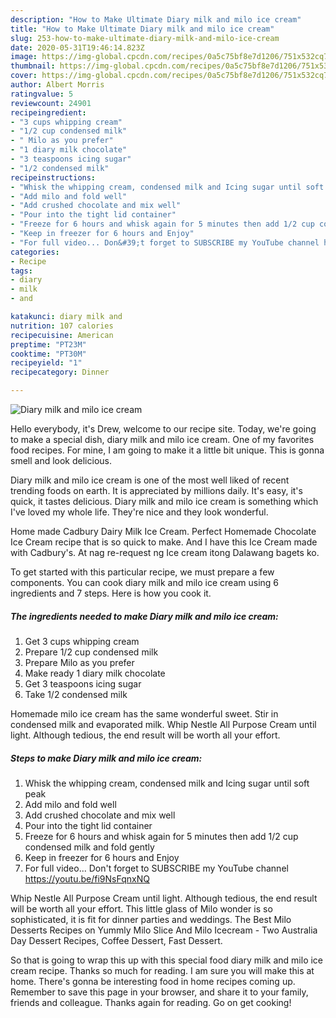 ```yaml
---
description: "How to Make Ultimate Diary milk and milo ice cream"
title: "How to Make Ultimate Diary milk and milo ice cream"
slug: 253-how-to-make-ultimate-diary-milk-and-milo-ice-cream
date: 2020-05-31T19:46:14.823Z
image: https://img-global.cpcdn.com/recipes/0a5c75bf8e7d1206/751x532cq70/diary-milk-and-milo-ice-cream-recipe-main-photo.jpg
thumbnail: https://img-global.cpcdn.com/recipes/0a5c75bf8e7d1206/751x532cq70/diary-milk-and-milo-ice-cream-recipe-main-photo.jpg
cover: https://img-global.cpcdn.com/recipes/0a5c75bf8e7d1206/751x532cq70/diary-milk-and-milo-ice-cream-recipe-main-photo.jpg
author: Albert Morris
ratingvalue: 5
reviewcount: 24901
recipeingredient:
- "3 cups whipping cream"
- "1/2 cup condensed milk"
- " Milo as you prefer"
- "1 diary milk chocolate"
- "3 teaspoons icing sugar"
- "1/2 condensed milk"
recipeinstructions:
- "Whisk the whipping cream, condensed milk and Icing sugar until soft peak"
- "Add milo and fold well"
- "Add crushed chocolate and mix well"
- "Pour into the tight lid container"
- "Freeze for 6 hours and whisk again for 5 minutes then add 1/2 cup condensed milk and fold gently"
- "Keep in freezer for 6 hours and Enjoy"
- "For full video... Don&#39;t forget to SUBSCRIBE my YouTube channel https://youtu.be/fi9NsFqnxNQ"
categories:
- Recipe
tags:
- diary
- milk
- and

katakunci: diary milk and 
nutrition: 107 calories
recipecuisine: American
preptime: "PT23M"
cooktime: "PT30M"
recipeyield: "1"
recipecategory: Dinner

---
```



![Diary milk and milo ice cream](https://img-global.cpcdn.com/recipes/0a5c75bf8e7d1206/751x532cq70/diary-milk-and-milo-ice-cream-recipe-main-photo.jpg)

Hello everybody, it's Drew, welcome to our recipe site. Today, we're going to make a special dish, diary milk and milo ice cream. One of my favorites food recipes. For mine, I am going to make it a little bit unique. This is gonna smell and look delicious.

Diary milk and milo ice cream is one of the most well liked of recent trending foods on earth. It is appreciated by millions daily. It's easy, it's quick, it tastes delicious. Diary milk and milo ice cream is something which I've loved my whole life. They're nice and they look wonderful.

Home made Cadbury Dairy Milk Ice Cream. Perfect Homemade Chocolate Ice Cream recipe that is so quick to make. And I have this Ice Cream made with Cadbury&#39;s. At nag re-request ng Ice cream itong Dalawang bagets ko.


To get started with this particular recipe, we must prepare a few components. You can cook diary milk and milo ice cream using 6 ingredients and 7 steps. Here is how you cook it.

<!--inarticleads1-->

##### The ingredients needed to make Diary milk and milo ice cream:

1. Get 3 cups whipping cream
1. Prepare 1/2 cup condensed milk
1. Prepare  Milo as you prefer
1. Make ready 1 diary milk chocolate
1. Get 3 teaspoons icing sugar
1. Take 1/2 condensed milk


Homemade milo ice cream has the same wonderful sweet. Stir in condensed milk and evaporated milk. Whip Nestle All Purpose Cream until light. Although tedious, the end result will be worth all your effort. 

<!--inarticleads2-->

##### Steps to make Diary milk and milo ice cream:

1. Whisk the whipping cream, condensed milk and Icing sugar until soft peak
1. Add milo and fold well
1. Add crushed chocolate and mix well
1. Pour into the tight lid container
1. Freeze for 6 hours and whisk again for 5 minutes then add 1/2 cup condensed milk and fold gently
1. Keep in freezer for 6 hours and Enjoy
1. For full video... Don&#39;t forget to SUBSCRIBE my YouTube channel https://youtu.be/fi9NsFqnxNQ


Whip Nestle All Purpose Cream until light. Although tedious, the end result will be worth all your effort. This little glass of Milo wonder is so sophisticated, it is fit for dinner parties and weddings. The Best Milo Desserts Recipes on Yummly Milo Slice And Milo Icecream - Two Australia Day Dessert Recipes, Coffee Dessert, Fast Dessert. 

So that is going to wrap this up with this special food diary milk and milo ice cream recipe. Thanks so much for reading. I am sure you will make this at home. There's gonna be interesting food in home recipes coming up. Remember to save this page in your browser, and share it to your family, friends and colleague. Thanks again for reading. Go on get cooking!
